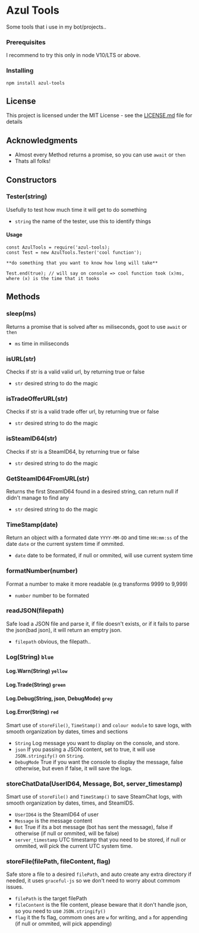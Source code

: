 # Azul Tools 

Some tools that i use in my bot/projects..

### Prerequisites

I recommend to try this only in node V10/LTS or above.

### Installing

```
npm install azul-tools
```

## License

This project is licensed under the MIT License - see the [LICENSE.md](LICENSE) file for details

## Acknowledgments

* Almost every Method returns a promise, so you can use `await` or `then`
* Thats all folks!

## Constructors

### Tester(string)
Usefully to test how much time it will get to do something
* `string` the name of the tester, use this to identify things
#### Usage
```
const AzulTools = require('azul-tools);
const Test = new AzulTools.Tester('cool function');

**do something that you want to know how long will take**

Test.end(true); // will say on console => cool function took (x)ms, where (x) is the time that it tooks
```

## Methods

### sleep(ms)
Returns a promise that is solved after `ms` miliseconds, goot to use `await` or `then`
* `ms` time in miliseconds

### isURL(str)
Checks if str is a valid valid url, by returning true or false
* `str` desired string to do the magic

### isTradeOfferURL(str)
Checks if str is a valid trade offer url, by returning true or false
* `str` desired string to do the magic

### isSteamID64(str)
Checks if str is a SteamID64, by returning true or false
* `str` desired string to do the magic

### GetSteamID64FromURL(str)
Returns the first SteamID64 found in a desired string, can return null if didn't manage to find any
* `str` desired string to do the magic

### TimeStamp(date)
Return an object with a formated date `YYYY-MM-DD` and time `HH:mm:ss` of the date `date` or the current system time if ommited.
* `date` date to be formated, if null or ommited, will use current system time

### formatNumber(number)
Format a number to make it more readable (e.g transforms 9999 to 9,999)
* `number` number to be formated

### readJSON(filepath)
Safe load a JSON file and parse it, if file doesn't exists, or if it fails to parse the json(bad json), it will return an emptry json.
* `filepath` obvious, the filepath..

### Log(String) `blue`
#### Log.Warn(String) `yellow`
#### Log.Trade(String) `green`
#### Log.Debug(String, json, DebugMode) `grey`
#### Log.Error(String) `red`

Smart use of `storeFile()`, `TimeStamp()` and `colour module` to save logs, with smooth organization by dates, times and sections
* `String` Log message you want to display on the console, and store.
* `json` If you passing a JSON content, set to true, it will use `JSON.stringify()` on `String`.
* `DebugMode` True if you want the console to display the message, false otherwise, but even if false, it will save the logs.

### storeChatData(UserID64, Message, Bot, server_timestamp)

Smart use of `storeFile()` and `TimeStamp()` to save SteamChat logs, with smooth organization by dates, times, and SteamIDS.
* `UserID64` is the SteamID64 of user
* `Message` is the message content
* `Bot` True if its a bot message (bot has sent the message), false if otherwise (if null or ommited, will be false)
* `server_timestamp` UTC timestamp that you need to be stored, if null or ommited, will pick the current UTC system time.

### storeFile(filePath, fileContent, flag)

Safe store a file to a desired `filePath`, and auto create any extra directory if needed, it uses `graceful-js` so we don't need to worry about commom issues.
* `filePath` is the target filePath
* `fileContent` is the file content, please beware that it don't handle json, so you need to use `JSON.stringify()`
* `flag` it the fs flag, commom ones are `w` for writing, and `a` for appending (if null or ommited, will pick appending)
